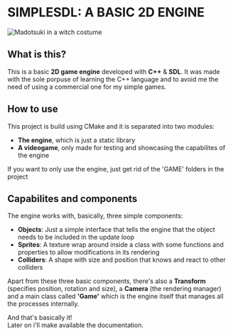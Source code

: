 # SIMPLESDL: A BASIC 2D ENGINE

![Madotsuki in a witch costume](https://i.imgur.com/ifysW4J.png)

## What is this?

This is a basic **2D game engine** developed with **C++** & **SDL**. It was made with the sole porpuse of learning the C++ language and to
avoid me the need of using a commercial one for my simple games.

## How to use

This project is build using CMake and it is separated into two modules:
+ **The engine**, which is just a static library
+ **A videogame**, only made for testing and showcasing the capabilites of the engine

If you want to only use the engine, just get rid of the 'GAME' folders in the project

## Capabilites and components

The engine works with, basically, three simple components:
+ **Objects**: Just a simple interface that tells the engine that the object needs to be included in the update loop
+ **Sprites**: A texture wrap around inside a class with some functions and properties to allow modifications in its rendering
+ **Colliders**: A shape with size and position that knows and react to other colliders

Apart from these three basic components, there's also a **Transform** (specifies position, rotation and size), a **Camera** (the rendering manager) and
a main class called **'Game'** which is the engine itself that manages all the processes internally.

And that's basically it!\
Later on i'll make available the documentation.
